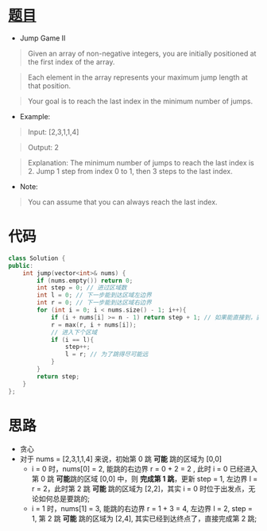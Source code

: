 # [题目](https://leetcode.com/problems/jump-game-ii)

* Jump Game II

> Given an array of non-negative integers, you are initially positioned at the first index of the array.

> Each element in the array represents your maximum jump length at that position.

> Your goal is to reach the last index in the minimum number of jumps.

* Example:

> Input: [2,3,1,1,4]

> Output: 2

> Explanation: The minimum number of jumps to reach the last index is 2. Jump 1 step from index 0 to 1, then 3 steps to the last index.

* Note:

> You can assume that you can always reach the last index.

# 代码

```cpp
class Solution {
public:
    int jump(vector<int>& nums) {
        if (nums.empty()) return 0;
        int step = 0; // 进过区域数
        int l = 0; // 下一步能到达区域左边界
        int r = 0; // 下一步能到达区域右边界
        for (int i = 0; i < nums.size() - 1; i++){
            if (i + nums[i] >= n - 1) return step + 1; // 如果能直接到，直接完成这一跳
            r = max(r, i + nums[i]);
            // 进入下个区域
            if (i == l){
                step++;
                l = r; // 为了跳得尽可能远
            }
        }
        return step;
    }
};
```

# 思路

* 贪心
* 对于 nums = [2,3,1,1,4] 来说，初始第 0 跳 **可能** 跳的区域为  [0,0] 
	* i = 0 时，nums[0] = 2, 能跳的右边界 r = 0 + 2 = 2 , 此时 i = 0 已经进入第 0 跳 **可能**跳的区域  [0,0] 中，则 **完成第 1 跳**，更新 step = 1,  左边界 l = r = 2，此时第 2 跳 **可能** 跳的区域为 [2,2]，其实 i = 0 时位于出发点，无论如何总是要跳的;
	* i = 1 时，nums[1] = 3, 能跳的右边界 r = 1 + 3 = 4, 左边界 l = 2, step = 1, 第 2 跳 **可能** 跳的区域为 [2,4], 其实已经到达终点了，直接完成第 2 跳;